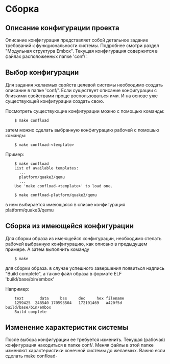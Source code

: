 # Сборка

## Описание конфигурации проекта
Описание конфигурация представляет собой детальное задание требований к функциональности системы. Подробнее смотри раздел "Модульная структура Embox". Текущая конфигурация содержится в файлах расположенных папке 'conf/'.

## Выбор конфигурации
Для задания желаемых свойств целевой системы необходимо создать описание в папке 'conf/'. Если существует описание конфигурации с близкими свойствами проще воспользоваться ими. И на основе уже существующей конфигурации создать свою.

Посмотреть существующие конфигурации можно с помощью команды:
```
    $ make confload
```
затем можно сделать выбранную конфигурацию рабочей с помошью команды:
```
    $ make confload-<template>
```
Пример:
```
    $ make confload
    List of available templates:
      ...
      platform/quake3/qemu
      ...
    Use 'make confload-<template>' to load one.

    $ make confload-platform/quake3/qemu
```
в нем выбирается имеющаяся в списке конфигурация platform/quake3/qemu

## Сборка из имеющейся конфигурации
Для сборки образа из имеющейся конфигурации, необходимо стелать рабочей выбранную конфигурацию, как описано в предыдущем примере. А затем выполнить команду 
```
    $ make
```
для сборки образа. в случае успешного завершения появиться надпись "Build complete", а также файл образа в формате ELF 'build/base/bin/embox'

Например:
```
    text	   data	    bss	    dec	    hex	filename
    1259425	 248540	170593504	172101469	a420f5d	build/base/bin/embox
    Build complete
```

## Изменение характеристик системы
После выбора конфигурации ее требуется изменить. Текущая (рабочая) конфигурация находиться в папке conf/. Меняя файлы в этой папке изменяют характеристики конечной системы до желаемых. Важно если сделать make confload-<template>, удалить папку или сделать очистку проекта которая затронет текущую конфигурацию (например make distclean) текущие изменения потеряются.

### Изменение функциональности системы
#### изменение списка модулей
Функциональность системы описывается в файле mods.conf. Для изменения нужно изменить данный файл. Например, для включения дополнительной команды в список нужно добавить строчку 
```
    include <PACKAGE_NAME>.<MODULE_NAME>
```
например
```
    include embox.cmds.help
```
то же самое для обычных модулей.

#### Изменение параметрой модулей
Для изменения параметров модуля нужно указать в скобках имя опции и желаемое значениею Например для установки размера стека потока нужно изменить (или установить) параметр thread_stack_size в модуле embox.kernel.thread.core:
```
    include embox.kernel.thread.core(thread_stack_size=0x4000)
```

#### Порядок загрузки
В конфигурации можно также повлиять на порядок загрузки модулей системы, для этого используется аттрибут @Runlevel(level) например @Runlevel(2), но обычно этого не требуется, поскольку при загрузке модулей учитываются их зависимости, и если требуется подгрузить модуль для работы данного модуля, то он подгрузиться по зависимостям.

#### Изменение реализации интерфейса
Для изменения реализации интерфейса или абстрактного модуля, что это такое см. раздел "Модульная структура Embox", нужно просто подключить другой модуль реализующий данный интерфейс
например абстрактный модуль heap_api
```
    @DefaultImpl(heap_bm)
    abstract module heap_api {
    	...
    }
```
Для подключения модуля heap_simple который также реализует данный интерфейс
```
    module heap_simple extends heap_api {module heap_simple extends heap_api {
    ...
    }
```
необходимо удалить (если есть) модуль heap_bm то есть следующую строчку
```
    include embox.mem.heap_bm
```
и все остальные модули которые наследуют данный абстрактный модуль
и добавить
```
    include embox.mem.heap_simple
```

### Изменение флагов компиляции (отладка, оптимизации)
Некоторыми флагами компиляции можно удалять. Флаги компиляции задаются в файле build.conf текущей конфигурации
Например флагом который часто требует изменения флаг оптимизаиии 
```
    CFLAGS += -O0
```
данную строчку нужно заменить на
```
    CFLAGS += -O2
```
для сборки с оптимизацией O2

Также важным флагом является флаг -g линкера который добавляет секцию с отладочной информацией в образ системы
```
    LDFLAGS += -N -g
```
его также можно удалить для уменьшения размера, но тогда отладка будет не доступна.

## Очистка проекта
Сборка Embox происходит в несколько этаповю Можно выделить следующие большие этапы:

* Задание текущей конфигурации
* Создание графа модулей и генерация на их основе артефактов для сборки
* Сборка

Поэтому очистка тоже может "очищать" (приводить в состояние) проект до разных стадий сборки для этого используются три цели make:

* make distclean
* make cacheclean
* make clean

Цель clean просто удаляет папку build c собранными объектными и бинарными файлами. Для большинства случаем этого достаточно.

Цель cacheclean полностью выполняет цель clean (то есть удаляет папку build), но кроме этого удаляет папку `mk/.cache` в которой содержиться артефакты от разбора mybuild файлов (файлов описания модулей).

Цель distclean полностью приводит проект в первоначальное состояние. То есть удаляет рабочую конфигурацию, чистит все сгенеренные и скомпилированные файлы.

## Полезные команды

### Справка по командам сборки
Больше информации о возможностях командной строки при сборке можно получить с помощью make цели help:
```
    $ make help
```
есть различные подразделы цели, например с помощью:
```
    $ make help-mod
```
выводится справка по управлению модулями в текущей конфигурации
```
Usage: make mod-<INFO>

  Print <INFO> info about modules:
  list: list all modules included in build
  brief-<module_name>: show brief informataion about module: dependencies, options,
	source files
  include-reason-<module_name>: show dependence subtree desribing why <module_name>
    was included in build
```

### Получение дизассемблера текущего образа
Файл с дизассебмлером можно получить с помощью команды:
```
    $ make disasm
```

### Получение графа модулей
Граф модулей в формате png:
```
    $ make dot
```
появиться файл build/doc/embox.png.

Вам потребуется установить пакет graphviz
```
   $ sudo apt install graphviz
```

### Получение документации из комментариев в doxygen формате
Для генерации документации по API из комментариев в doxygen формате можно воспользоваться командой
```
    $ make docsgen
```
появиться папка build/docs/html в которой в формате html находится сгенеренная документация

Вам потребуется пакет doxygen
```
   $ sudo apt install doxygen
```

### Управление модулями
Для получения списка всех модулей которые включены в текущую конфигурацию нужно выполнить команду:
```
   $ make mod-list
```

Можно получить более подробную информацию по каждому модулю, например список модулей включает embox.net.route
```
    ...
    embox.net.route
    ...
```
получить по нему информацию можно с помощью команды
```
    $ make mod-brief-embox.net.route
```
в результате повявиться информацию о модуле
```
    --- embox.net.route ---
    Inclusion reason: as dependence
    Depends:
   	embox.net.core
    	embox.mem.pool_ndebug
    	embox.util.DListDebug
    Dependents:
    	embox.cmd.net.ping
     	embox.cmd.net.route
     	embox.net.af_inet
     	embox.net.ipv4
     	embox.net.tcp_sock
    OptInsts:
    	route_table_size : 8
    Sources:
     src/net/l3/route.c
```
в которой можно узнать файлы которые включены в модуль, опции уже с установленными значениями, причину по которой включен модуль (напрямую из конфига или подтянулся по зависимостям) и зависимости самого модуля.

Порой нужно понять почему подключается тот или иной модуль. Для этого можно воспользоваться командой:
```
    make include-reason-<module_name>
```
например для того же модуля embox.net.route
```
    $ make mod-include-reason-embox.net.route
    embox.net.route: as dependence:
    	embox.cmd.net.ping: explicit
    	embox.cmd.net.route: explicit
    	embox.net.af_inet: explicit
    	embox.net.ipv4: explicit
    	embox.net.tcp_sock: explicit
    #
```

